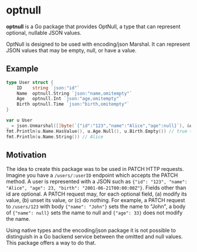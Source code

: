 # optnull

**optnull** is a Go package that provides OptNull, a type that can represent
optional, nullable JSON values.

OptNull is designed to be used with encoding/json Marshal. It can represent
JSON values that may be empty, null, or have a value.

## Example

```go
type User struct {
    ID    string `json:"id"`
    Name  optnull.String `json:"name,omitempty"`
    Age   optnull.Int `json:"age,omitempty"`
    Birth optnull.Time `json:"birth,omitempty"`
}

var u User
_ = json.Unmarshal([]byte(`{"id":"123","name":"Alice","age":null}`), &u)
fmt.Println(u.Name.HasValue(), u.Age.Null(), u.Birth.Empty()) // true true true
fmt.Println(u.Name.String()) // Alice
```

## Motivation

The idea to create this package was to be used in PATCH HTTP requests. Imagine
you have a `/users/:userID` endpoint which accepts the PATCH method. A user is
represented with a JSON such as
`{"id": "123", "name": "Alice", "age": 23, "birth": "2001-06-21T00:00:00Z"}`.
Fields other than id are optional. A PATCH request may, for each optional
field, (a) modify its value, (b) unset its value, or (c) do nothing. For
example, a PATCH request to `/users/123` with body `{"name": "John"}` sets the
name to "John", a body of `{"name": null}` sets the name to null and
`{"age": 33}` does not modify the name.

Using native types and the encoding/json package it is not possible to
distinguish in a Go backend service between the omitted and null values. This
package offers a way to do that.


